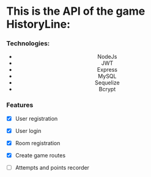 # This is the API of the game HistoryLine:

<h3>Technologies: </h3>
<ul align="center">
 <li href="#roadmap">NodeJs</li> 
 <li href="#tecnologias">JWT</li> 
 <li href="#contribuicao">Express</li> 
 <li href="#tecnologias">MySQL</li>
 <li href="#tecnologias">Sequelize</li>
 <li href="#tecnologias">Bcrypt</li>
</ul>

### Features

- [x] User registration
- [x] User login
- [x] Room registration
- [x] Create game routes
- [ ] Attempts and points recorder

